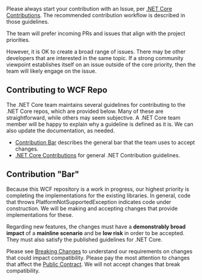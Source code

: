 Please always start your contribution with an Issue, per [.NET Core Contributions](https://github.com/dotnet/corefx/blob/master/Documentation/contributing.md). The recommended contribution workflow is described in those guidelines.

The team will prefer incoming PRs and issues that align with the project priorities. 

However, it is OK to create a broad range of issues. There may be other developers that are interested in the same topic. If a strong community viewpoint establishes itself on an issue outside of the core priority, then the team will likely engage on the issue.

Contributing to WCF Repo
----------------------------

The .NET Core team maintains several guidelines for contributing to the .NET Core repos, which are provided below. Many of these are straightforward, while others may seem  subjective. A .NET Core team member will be happy to explain why a guideline is defined as it is. We can also update the documentation, as needed.

- [Contribution Bar](#contribution-bar) describes the general bar that the team uses to accept changes.
- [.NET Core Contributions](https://github.com/dotnet/corefx/blob/master/Documentation/contributing.md) for general .NET Contribution guidelines.


Contribution "Bar"
------------------

Because this WCF repository is a work in progress, our highest priority is completing the implementations for the existing libraries. In general, code that throws PlatformNotSupportedException indicates code under construction. We will be making and accepting changes that provide implementations for these.

Regarding new features, the changes must have a **demonstrably broad impact** of a **mainline scenario** and be **low risk** in order to be accepted. They must also satisfy the published guidelines for .NET Core. 

Please see [Breaking Changes](https://github.com/dotnet/corefx/blob/master/Documentation/breaking-changes.md) to understand our requirements on changes that could impact compatibility. Please pay the most attention to changes that affect the [Public Contract](https://github.com/dotnet/corefx/blob/master/Documentation/breaking-changes.md#bucket-1-public-contract). We will not accept changes that break compatibility.